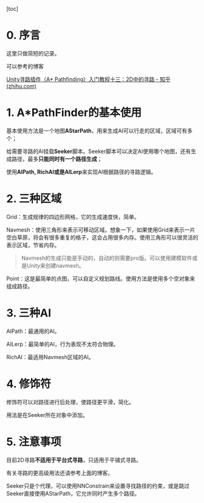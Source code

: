 [toc]

# 0. 序言

这里只做简短的记录。

可以参考的博客

[Unity寻路插件（A* Pathfinding）入门教程十三：2D中的寻路 - 知乎 (zhihu.com)](https://zhuanlan.zhihu.com/p/71102904)



# 1. A*PathFinder的基本使用

基本使用方法是一个地图**AStarPath**，用来生成AI可以行走的区域，区域可有多个；

给需要寻路的AI挂载**Seeker**脚本。Seeker脚本可以决定AI使用哪个地图，还有生成路径，最多**只能同时有一个路径生成**；

使用**AIPath, RichAI或是AILerp**来实现AI根据路径的寻路逻辑。



# 2. 三种区域

Grid：生成规律的四边形网格，它的生成速度快，简单。

Navmesh：使用三角形来表示可移动区域。想象一下，如果使用Grid来表示一片空白草原，将会有很多重复的格子，这会占用很多内存。使用三角形可以很灵活的表示区域，节省内存。

> Navmesh的生成只能是手动的，自动的则需要pro版。可以使用建模软件或是Unity来创建navmesh。

Point：这是最简单的点图，可以自定义规划路线。使用方法是使用多个空对象来组成路径。



# 3. 三种AI

AIPath：最通用的AI。

AILerp：最简单的AI，行为表现不太符合物理。

RichAI：最适用Navmesh区域的AI。



# 4. 修饰符

修饰符可以对路径进行后处理，使路径更平滑，简化。

用法是在Seeker所在对象中添加。



# 5. 注意事项

目前2D寻路**不适用于平台式寻路**，只适用于平铺式寻路。

有关寻路的更高级用法还请参考上面的博客。

Seeker只是个代理，可以使用NNConstrain来设置寻找路径的约束，或是跳过Seeker直接使用AStarPath，它允许同时产生多个路径。

